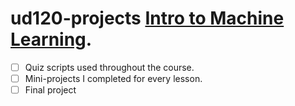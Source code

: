ud120-projects
[Intro to Machine Learning](https://www.udacity.com/courses/ud120).
==============

- [ ] Quiz scripts used throughout the course.
- [ ] Mini-projects I completed for every lesson.
- [ ] Final project
